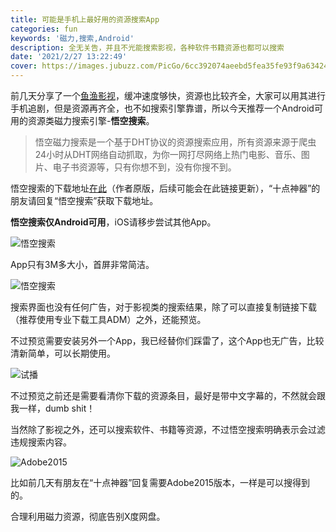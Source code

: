 ```yaml
---
title: 可能是手机上最好用的资源搜索App
categories: fun
keywords: '磁力,搜索,Android'
description: 全无关告，并且不光能搜索影视，各种软件书籍资源也都可以搜索
date: '2021/2/27 13:22:49'
cover: https://images.jubuzz.com/PicGo/6cc392074aeebd5fea35fe93f9a63424-2f4a60.jpg
---
```


前几天分享了一个[鱼渔影视](https://www.jubuzz.com/fun/216cee3a.html)，缓冲速度够快，资源也比较齐全，大家可以用其进行手机追剧，但是资源再齐全，也不如搜索引擎靠谱，所以今天推荐一个Android可用的资源类磁力搜索引擎-**悟空搜索**。

> 悟空磁力搜索是一个基于DHT协议的资源搜索应用，所有资源来源于爬虫24小时从DHT网络自动抓取，为你一网打尽网络上热门电影、音乐、图片、电子书资源等，只有你想不到，没有你搜不到。

悟空搜索的下载地址[在此](https://www.lanzous.com/i8hpdad)（作者原版，后续可能会在此链接更新），“十点神器”的朋友请回复“悟空搜索”获取下载地址。

**悟空搜索仅Android可用**，iOS请移步尝试其他App。

![悟空搜索](https://images.jubuzz.com/uPic/vKneYN.jpg)

App只有3M多大小，首屏非常简洁。

![悟空搜索](https://images.jubuzz.com/uPic/ugYguN.jpg)

搜索界面也没有任何广告，对于影视类的搜索结果，除了可以直接复制链接下载（推荐使用专业下载工具ADM）之外，还能预览。

不过预览需要安装另外一个App，我已经替你们踩雷了，这个App也无广告，比较清新简单，可以长期使用。

![试播](https://images.jubuzz.com/uPic/7UISFs.jpg)

不过预览之前还是需要看清你下载的资源条目，最好是带中文字幕的，不然就会跟我一样，dumb shit！

当然除了影视之外，还可以搜索软件、书籍等资源，不过悟空搜索明确表示会过滤违规搜索内容。

![Adobe2015](https://images.jubuzz.com/uPic/8ZNT8R.jpg)

比如前几天有朋友在“十点神器”回复需要Adobe2015版本，一样是可以搜得到的。

合理利用磁力资源，彻底告别X度网盘。
